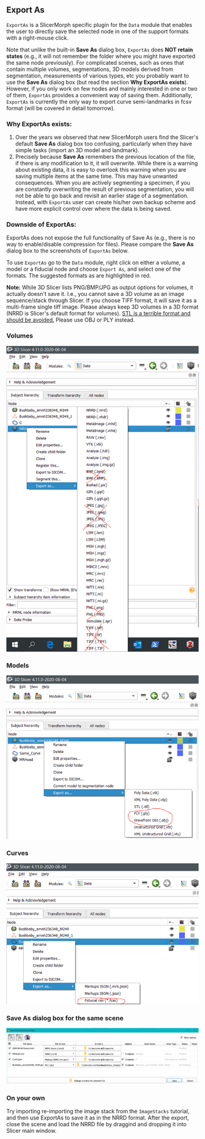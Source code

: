 ## Export As
`ExportAs` is a SlicerMorph specific plugin for the `Data` module that enables the user to directly save the selected node in one of the support formats with a right-mouse click. 

Note that unlike the built-in **Save As** dialog box, `ExportAs` does **NOT retain states** (e.g., it will not remember the folder where you might have exported the same node previously). For complicated scenes, such as ones that contain multiple volumes, segmentations, 3D models derived from segmentation, measurements of various types, etc you probably want to use the **Save As** dialog box (but read the section **Why ExportAs exists**). However, if you only work on few nodes and mainly interested in one or two of them, `ExportAs` provides a convenient way of saving them. Additionally, `ExportAs` is currently the only way to export curve semi-landmarks in fcsv format (will be covered in detail tomorrow). 

### Why ExportAs exists: 
1. Over the years we observed that new SlicerMorph users find the Slicer's default **Save As** dialog box too confusing, particularly when they have simple tasks (import an 3D model and landmark). 
2. Precisely because **Save As** remembers the previous location of the file, if there is any modification to it, it will overwrite. While there is a warning about existing data, it is easy to overlook this warning when you are saving multiple items at the same time. This may have unwanted consequences. When you are actively segmenting a specimen, if you are constantly overwriting the result of previous segmentation, you will not be able to go back and revisit an earlier stage of a segmentation. Instead, with `ExportAs` user can create his/her own backup scheme and have more explicit control over where the data is being saved. 

### Downside of ExportAs: 
ExportAs does not expose the full functionality of Save As (e.g., there is no way to enable/disable compression for files). Please compare the **Save As** dialog box to the screenshots of `ExportAs` below.  

To use `ExportAs` go to the `Data` module, right click on either a volume, a model or a fiducial node and choose `Export As`, and select one of the formats. The suggested formats as are highlighted in red. 

**Note:** While 3D Slicer lists PNG/BMP/JPG as output options for volumes, it actually doesn't save it. I.e., you cannot save a 3D volume as an image sequence/stack through Slicer. If you choose TIFF format, it will save it as a multi-frame single tiff image. Please always keep 3D volumes in a 3D format (NRRD is Slicer's default format for volumes). [STL is a terrible format and should be avoided.](https://discourse.slicer.org/t/beware-of-the-stl-file-format/7642) Please use OBJ or PLY instead. 

### Volumes

<img src="ExportAs_Volumes.png">

### Models

<img src="ExportAs_Models.png">

### Curves

<img src="ExportAs_Curves.png">

### Save As dialog box for the same scene
<img src="SaveAs.png">


### On your own
Try importing re-importing the image stack from the `ImageStacks` tutorial, and then use ExportAs to save it as in the NRRD format. After the export, close the scene and load the NRRD file by draggind and dropping it into Slicer main window. 
